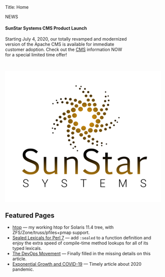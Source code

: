 Title: Home

<div class="float-lg-right"><div class="card border-success text-white" style="max-width:25rem">
	<div class="card-header">NEWS</div>
	<div class="card-body">
		<h4 class="card-title">SunStar Systems CMS Product Launch</h4>
		<p class="card-text">Starting <span class='text-danger'>July 4, 2020</span>, our totally revamped and modernized version of the Apache CMS is available for immediate customer adoption.  Check out the <a href="/CMS/">CMS</a> information <span class="text-success">NOW</span> for a special limited time offer!</p>
	</div>
	</div>
	<br />
</div>

![SunStar Systems](images/sunstarlogowhole.png)

## Featured Pages

- [htop](https://github.com/joesuf4/htop/tree/solaris-stable) &mdash; my working htop for Solaris 11.4 tree, with ZFS/Zone/truss/pfiles+pmap support.
- [Sealed Lexicals for Perl 7](/essays/perl7-sealed-lexicals) &mdash; add `:sealed` to a function definition and enjoy the extra speed of compile-time method lookups for all of its typed lexicals.
- [The DevOps Movement](/essays/devops) &mdash; Finally filled in the missing details on this article.
- [Exponential Growth and COVID-19](/essays/power) &mdash; Timely article about 2020 pandemic.
